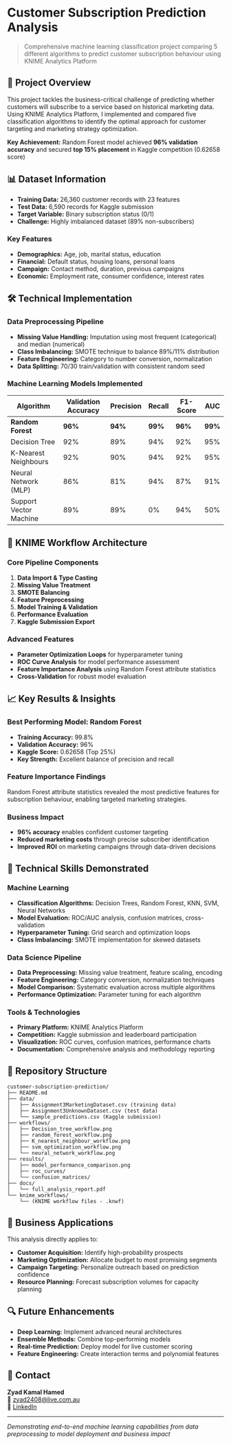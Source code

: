 # Customer Subscription Prediction Analysis

> Comprehensive machine learning classification project comparing 5 different algorithms to predict customer subscription behaviour using KNIME Analytics Platform

## 🎯 Project Overview

This project tackles the business-critical challenge of predicting whether customers will subscribe to a service based on historical marketing data. Using KNIME Analytics Platform, I implemented and compared five classification algorithms to identify the optimal approach for customer targeting and marketing strategy optimization.

**Key Achievement:** Random Forest model achieved **96% validation accuracy** and secured **top 15% placement** in Kaggle competition (0.62658 score)

## 📊 Dataset Information

- **Training Data:** 26,360 customer records with 23 features
- **Test Data:** 6,590 records for Kaggle submission
- **Target Variable:** Binary subscription status (0/1)
- **Challenge:** Highly imbalanced dataset (89% non-subscribers)

### Key Features
- **Demographics:** Age, job, marital status, education
- **Financial:** Default status, housing loans, personal loans
- **Campaign:** Contact method, duration, previous campaigns
- **Economic:** Employment rate, consumer confidence, interest rates

## 🛠️ Technical Implementation

### Data Preprocessing Pipeline
- **Missing Value Handling:** Imputation using most frequent (categorical) and median (numerical)
- **Class Imbalancing:** SMOTE technique to balance 89%/11% distribution
- **Feature Engineering:** Category to number conversion, normalization
- **Data Splitting:** 70/30 train/validation with consistent random seed

### Machine Learning Models Implemented

| Algorithm | Validation Accuracy | Precision | Recall | F1-Score | AUC |
|-----------|-------------------|-----------|---------|----------|-----|
| **Random Forest** | **96%** | **94%** | **99%** | **96%** | **99%** |
| Decision Tree | 92% | 89% | 94% | 92% | 95% |
| K-Nearest Neighbours | 92% | 90% | 94% | 92% | 95% |
| Neural Network (MLP) | 86% | 81% | 94% | 87% | 91% |
| Support Vector Machine | 89% | 89% | 0% | 94% | 50% |

## 🔧 KNIME Workflow Architecture

### Core Pipeline Components
1. **Data Import & Type Casting**
2. **Missing Value Treatment**
3. **SMOTE Balancing**
4. **Feature Preprocessing**
5. **Model Training & Validation**
6. **Performance Evaluation**
7. **Kaggle Submission Export**

### Advanced Features
- **Parameter Optimization Loops** for hyperparameter tuning
- **ROC Curve Analysis** for model performance assessment
- **Feature Importance Analysis** using Random Forest attribute statistics
- **Cross-Validation** for robust model evaluation

## 📈 Key Results & Insights

### Best Performing Model: Random Forest
- **Training Accuracy:** 99.8%
- **Validation Accuracy:** 96%
- **Kaggle Score:** 0.62658 (Top 25%)
- **Key Strength:** Excellent balance of precision and recall

### Feature Importance Findings
Random Forest attribute statistics revealed the most predictive features for subscription behaviour, enabling targeted marketing strategies.

### Business Impact
- **96% accuracy** enables confident customer targeting
- **Reduced marketing costs** through precise subscriber identification
- **Improved ROI** on marketing campaigns through data-driven decisions

## 🚀 Technical Skills Demonstrated

### Machine Learning
- **Classification Algorithms:** Decision Trees, Random Forest, KNN, SVM, Neural Networks
- **Model Evaluation:** ROC/AUC analysis, confusion matrices, cross-validation
- **Hyperparameter Tuning:** Grid search and optimization loops
- **Class Imbalancing:** SMOTE implementation for skewed datasets

### Data Science Pipeline
- **Data Preprocessing:** Missing value treatment, feature scaling, encoding
- **Feature Engineering:** Category conversion, normalization techniques
- **Model Comparison:** Systematic evaluation across multiple algorithms
- **Performance Optimization:** Parameter tuning for each algorithm

### Tools & Technologies
- **Primary Platform:** KNIME Analytics Platform
- **Competition:** Kaggle submission and leaderboard participation
- **Visualization:** ROC curves, confusion matrices, performance charts
- **Documentation:** Comprehensive analysis and methodology reporting

## 📁 Repository Structure

```
customer-subscription-prediction/
├── README.md
├── data/
│   ├── Assignment3MarketingDataset.csv (training data)
│   ├── Assignment3UnknownDataset.csv (test data)
│   └── sample_predictions.csv (Kaggle submission)
├── workflows/
│   ├── Decision_tree_workflow.png
│   ├── random_forest_workflow.png
│   ├── K_nearest_neighbour_workflow.png
│   ├── svm_optimization_workflow.png
│   └── neural_network_workflow.png
├── results/
│   ├── model_performance_comparison.png
│   ├── roc_curves/
│   └── confusion_matrices/
├── docs/
│   └── full_analysis_report.pdf
└── knime_workflows/
    └── (KNIME workflow files - .knwf)
```

## 🎯 Business Applications

This analysis directly applies to:
- **Customer Acquisition:** Identify high-probability prospects
- **Marketing Optimization:** Allocate budget to most promising segments
- **Campaign Targeting:** Personalize outreach based on prediction confidence
- **Resource Planning:** Forecast subscription volumes for capacity planning

## 🔍 Future Enhancements

- **Deep Learning:** Implement advanced neural architectures
- **Ensemble Methods:** Combine top-performing models
- **Real-time Prediction:** Deploy model for live customer scoring
- **Feature Engineering:** Create interaction terms and polynomial features

## 📧 Contact

**Zyad Kamal Hamed**  
📧 zyad2408@live.com.au  
🔗 [LinkedIn](https://linkedin.com/in/zyadkamalhamed/)  

---
*Demonstrating end-to-end machine learning capabilities from data preprocessing to model deployment and business impact*
